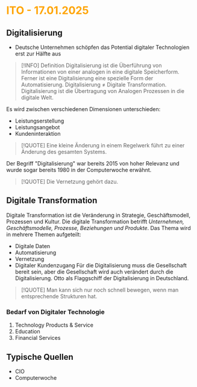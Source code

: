 # <font color = "orange">ITO - 17.01.2025</font>
## Digitalisierung
- Deutsche Unternehmen schöpfen das Potential digitaler Technologien erst zur Hälfte aus

>[!INFO] Definition
>Digitalisierung ist die Überführung von Informationen von einer analogen in eine digitale Speicherform. Ferner ist eine Digitalisierung eine spezielle Form der Automatisierung. Digitalisierung $\neq$ Digitale Transformation.
>Digitalisierung ist die Übertragung von Analogen Prozessen in die digitale Welt.

Es wird zwischen verschiedenen Dimensionen unterschieden: 
- Leistungserstellung
- Leistungsangebot
- Kundeninteraktion

>[!QUOTE] Eine kleine Änderung in einem Regelwerk führt zu einer Änderung des gesamten Systems.

Der Begriff "Digitalisierung" war bereits 2015 von hoher Relevanz und wurde sogar bereits 1980 in der Computerwoche erwähnt.

>[!QUOTE] Die Vernetzung gehört dazu.
## Digitale Transformation
Digitale Transformation ist die Veränderung in Strategie, Geschäftsmodell, Prozessen und Kultur.
Die digitale Transformation betrifft *Unternehmen, Geschäftsmodelle, Prozesse, Beziehungen und Produkte*.
Das Thema wird in mehrere Themen aufgeteilt:
- Digitale Daten
- Automatisierung
- Vernetzung
- Digitaler Kundenzugang
Für die Digitalisierung muss die Gesellschaft bereit sein, aber die Gesellschaft wird auch verändert durch die Digitalisierung.
Otto als Flaggschiff der Digitalisierung in Deutschland.

>[!QUOTE] Man kann sich nur noch schnell bewegen, wenn man entsprechende Strukturen hat.

### Bedarf von Digitaler Technologie
1. Technology Products & Service
2. Education
3. Financial Services
## Typische Quellen
- CIO
- Computerwoche
